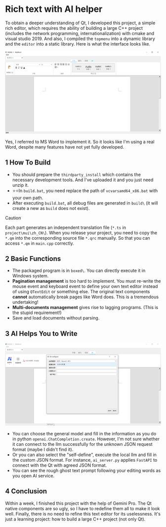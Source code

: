 # Rich text with AI helper

To obtain a deeper understanding of Qt, I developed this project, a simple rich editor, which requires the ability of building a large C++ project (includes the network programming, internationalization) with cmake and visual studio 2019. And also, I compiled the `topmenu` into a dynamic library and the `editor` into a static library. Here is what the interface looks like.

![](./pictures/interface.png)

Yes, I referred to MS Word to implement it. So it looks like I'm using a real Word, despite many features have not yet fully developed.

## 1 How To Build

- You should prepare the `thirdparty_install` which contains the necessary development tools. And I've uploaded it and you just need unzip it.
- ⭐⭐In `build.bat`, you need replace the path of `vcvarsamd64_x86.bat` with your own path.
- After executing `build.bat`, all debug files are generated in `build\` (it will create a new as `build` does not exist).

> [!caution]
>
> Each part generates an independent translation file (`*.ts` in `project\mui\zh_CN\`). When you release your project, you need to copy the `*.qm` into the corresponding source file `*.qrc` manually. So that you can access `*.qm` in `main.cpp` correctly.

## 2 Basic Functions

- The packaged program is in `boxed\`. You can directly execute it in Windows system.
- **Pagination management** is too hard to implement. You must re-write the mouse event and keyboard event to define your own text editor instead of using `QTextEdit` or something else. The original text components **cannot** automatically break pages like Word does. This is a tremendous undertaking!
- **Multi-documents management** gives rise to lagging programs. (This is the stupid requirement!)
- Save and load documents without parsing.

## 3 AI Helps You to Write

![](./pictures/AI-performance.png)

- You can choose the general model and fill in the information as you do in python `openai.ChatCompletion.create`. However, I'm not sure whether it can connect to the llm successfully for the unknown JSON request format (maybe I didn't find it).
- Or you can also select the "self-define", execute the local llm and fill in the custom JSON format. For instance, `ai_server.py` applies `FastAPI` to connect with the Qt with agreed JSON format.
- You can see the rough ghost text prompt following your editing words as you open AI service.

## 4 Conclusion

Within a week, I finished this project with the help of Gemini Pro. The Qt native components are so ugly, so I have to redefine them all to make it look well. Finally, there is no need to refine this text editor for its uselessness. It's just a learning project: how to build a large C++ project (not only Qt).
